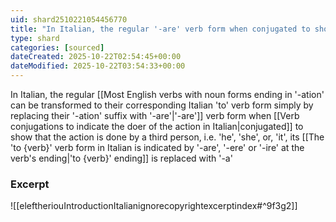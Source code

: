 ```yaml
---
uid: shard2510221054456770
title: "In Italian, the regular '-are' verb form when conjugated to show that the action is done by a third person, i.e. 'he', 'she', or, 'it', its 'to {verb}' ending is replaced with '-a'"
type: shard
categories: [sourced]
dateCreated: 2025-10-22T02:54:45+00:00
dateModified: 2025-10-22T03:54:33+00:00
---
```

In Italian, the regular [[Most English verbs with noun forms ending in '-ation' can be transformed to their corresponding Italian 'to' verb form simply by replacing their '-ation' suffix with '-are'|'-are']] verb form when [[Verb conjugations to indicate the doer of the action in Italian|conjugated]] to show that the action is done by a third person, i.e. 'he', 'she', or, 'it', its [[The 'to {verb}' verb form in Italian is indicated by '-are', '-ere' or '-ire' at the verb's ending|'to {verb}' ending]] is replaced with '-a'

### Excerpt
![[eleftheriouIntroductionItalianignorecopyrightexcerptindex#^9f3g2]]